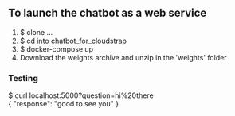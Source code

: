 ## To launch the chatbot as a web service

1. $ clone ...
2. $ cd into chatbot_for_cloudstrap
3. $ docker-compose up
4. Download the weights archive and unzip in the 'weights' folder

### Testing


$ curl localhost:5000?question=hi%20there
<br>
{
    "response": "good to see you"
}

